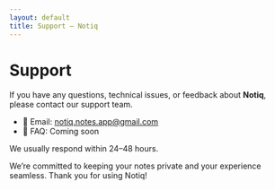 ```yaml
---
layout: default
title: Support – Notiq
---
```


# Support

If you have any questions, technical issues, or feedback about **Notiq**, please contact our support team.

- 📧 Email: [notiq.notes.app@gmail.com](notiq.notes.app@gmail.com)
- 📘 FAQ: Coming soon

We usually respond within 24–48 hours.

We’re committed to keeping your notes private and your experience seamless. Thank you for using Notiq!
